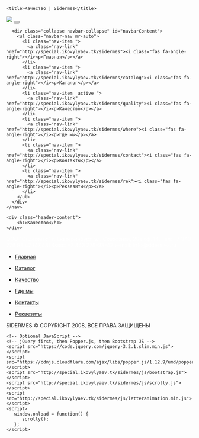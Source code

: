 <!doctype html>
<html lang="en">
  <head>
    <!-- Required meta tags -->
    <meta charset="utf-8">
    <meta name="viewport" content="width=device-width, initial-scale=1, shrink-to-fit=no">
    <script defer src="https://use.fontawesome.com/releases/v5.0.2/js/all.js"></script>
    <link rel="stylesheet" href="http://special.ikovylyaev.tk/sidermes/css/main.css">
    <link rel="stylesheet" href="http://special.ikovylyaev.tk/sidermes/css/cssanimation.min.css">
    <link rel="stylesheet" href="http://special.ikovylyaev.tk/sidermes/css/bootstrap.css">
    <link rel="stylesheet" href="http://special.ikovylyaev.tk/sidermes/css/bootstrap-reboot.css">
    <link rel="stylesheet" href="http://special.ikovylyaev.tk/sidermes/css/bootstrap-grid.css">

    <title>Качество | Sidermes</title>
  </head>
  <body>
    <div class="header-page">
	<nav class="navbar navbar-expand-lg navbar-dark">
	  <a class="navbar-brand" href="http://special.ikovylyaev.tk/sidermes"><img src="http://special.ikovylyaev.tk/sidermes/img/logo.png"></a>
	  <button class="navbar-toggler" type="button" data-toggle="collapse" data-target="#navbarContent" aria-controls="navbarContent" aria-expanded="false" aria-label="Toggle navigation">
	    <span class="navbar-toggler-icon"></span>
	  </button>

	  <div class="collapse navbar-collapse" id="navbarContent">
	    <ul class="navbar-nav mr-auto">
	      <li class="nav-item ">
	        <a class="nav-link" href="http://special.ikovylyaev.tk/sidermes"><i class="fas fa-angle-right"></i><p>Главная</p></a>
	      </li>
	      <li class="nav-item ">
	        <a class="nav-link" href="http://special.ikovylyaev.tk/sidermes/catalog"><i class="fas fa-angle-right"></i><p>Каталог</p></a>
	      </li>
	      <li class="nav-item  active ">
	        <a class="nav-link" href="http://special.ikovylyaev.tk/sidermes/quality"><i class="fas fa-angle-right"></i><p>Качество</p></a>
	      </li>
	      <li class="nav-item ">
	        <a class="nav-link" href="http://special.ikovylyaev.tk/sidermes/where"><i class="fas fa-angle-right"></i><p>Где мы</p></a>
	      </li>
	      <li class="nav-item ">
	        <a class="nav-link" href="http://special.ikovylyaev.tk/sidermes/contact"><i class="fas fa-angle-right"></i><p>Контакты</p></a>
	      </li>
	      <li class="nav-item ">
	        <a class="nav-link" href="http://special.ikovylyaev.tk/sidermes/rek"><i class="fas fa-angle-right"></i><p>Реквезиты</p></a>
	      </li>
	    </ul>
	  </div>
	</nav>

	<div class="header-content">
		<h1>Качество</h1>
	</div>
</div>
<div class="container-fluid page-section">
	<div class="catalog-nav row">
	
</div>

<style type="text/css">
	.header-page{background: url(http://special.ikovylyaev.tk/sidermes/img/bg-where.jpg); background-size: cover;}
	.col-3{padding: 0px; margin: 0px;}
	.row{padding: 0px; margin: 0px;}
	.card-body{border-radius: 0px; border-width: 0px; padding: 20px;}
	.card{border-radius: 0px; border-width: 0px; height: 50vh;}
	.card-img-top{border-radius: 0px; border-width: 0px; z-index: 0}
	.page-section{padding: 0px; margin: 0px;}
</style>
</div>
    <footer class="row" data-scrolly-top="blurInBottom">
      <div class="col" style="color: #fff;">
        ООО "Сидермес"
        г. Екатеринбург, ул. Совхозная, 20а оф. 14.
        Тел:  +7 343 278 98 42 (47,48)
        Факс:  +7 343 278-98-42 e-mail: info@sidermes.ru
      </div>
      <div class="col">
        <div class="row">
          <ul class="nav-bottom list-group col">
            <li class="list-group-item ">
              <a href="http://special.ikovylyaev.tk/sidermes"><i class="fas fa-angle-right"></i><p>Главная</p></a>
            </li>
            <li class="list-group-item ">
              <a href="http://special.ikovylyaev.tk/sidermes/catalog"><i class="fas fa-angle-right"></i><p>Каталог</p></a>
            </li>
          </ul>
          <ul class="nav-bottom list-group col">
            <li class="list-group-item  active ">
              <a href="http://special.ikovylyaev.tk/sidermes/quality"><i class="fas fa-angle-right"></i><p>Качество</p></a>
            </li>
            <li class="list-group-item ">
              <a href="http://special.ikovylyaev.tk/sidermes/where"><i class="fas fa-angle-right"></i><p>Где мы</p></a>
            </li>
          </ul>
          <ul class="nav-bottom list-group col">
            <li class="list-group-item ">
              <a href="http://special.ikovylyaev.tk/sidermes/contact"><i class="fas fa-angle-right"></i><p>Контакты</p></a>
            </li>
            <li class="list-group-item ">
              <a href="http://special.ikovylyaev.tk/sidermes/rek"><i class="fas fa-angle-right"></i><p>Реквезиты</p></a>
            </li>
          </ul>
        </div>
      </div>
      <p class="copyright">SIDERMES © COPYRIGHT 2008, ВСЕ ПРАВА ЗАЩИЩЕНЫ</p>
    </footer>

    <!-- Optional JavaScript -->
    <!-- jQuery first, then Popper.js, then Bootstrap JS -->
    <script src="https://code.jquery.com/jquery-3.2.1.slim.min.js"></script>
    <script src="https://cdnjs.cloudflare.com/ajax/libs/popper.js/1.12.9/umd/popper.min.js"></script>
    <script src="http://special.ikovylyaev.tk/sidermes/js/bootstrap.js"></script>
    <script src="http://special.ikovylyaev.tk/sidermes/js/scrolly.js"></script>
    <script src="http://special.ikovylyaev.tk/sidermes/js/letteranimation.min.js"></script>
    <script>
       window.onload = function() {
          scrolly();
       }; 
    </script>
  </body>
</html>

